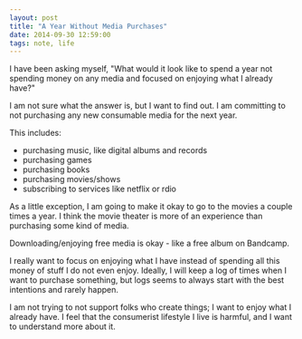 ```yaml
---
layout: post
title: "A Year Without Media Purchases"
date: 2014-09-30 12:59:00
tags: note, life
---
```


I have been asking myself, "What would it look like to spend a year not spending
money on any media and focused on enjoying what I already have?"

I am not sure what the answer is, but I want to find out. I am committing to not
purchasing any new consumable media for the next year.

This includes:

- purchasing music, like digital albums and records
- purchasing games
- purchasing books
- purchasing movies/shows
- subscribing to services like netflix or rdio

As a little exception, I am going to make it okay to go to the movies a couple
times a year. I think the movie theater is more of an experience than purchasing
some kind of media.

Downloading/enjoying free media is okay - like a free album on Bandcamp.

I really want to focus on enjoying what I have instead of spending all this
money of stuff I do not even enjoy. Ideally, I will keep a log of times when I
want to purchase something, but logs seems to always start with the best
intentions and rarely happen.

I am not trying to not support folks who create things; I want to enjoy what I
already have. I feel that the consumerist lifestyle I live is harmful, and I
want to understand more about it.
